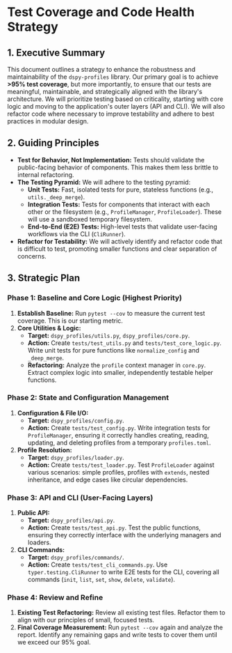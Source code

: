 # Test Coverage and Code Health Strategy

## 1. Executive Summary

This document outlines a strategy to enhance the robustness and maintainability of the `dspy-profiles` library. Our primary goal is to achieve **>95% test coverage**, but more importantly, to ensure that our tests are meaningful, maintainable, and strategically aligned with the library's architecture. We will prioritize testing based on criticality, starting with core logic and moving to the application's outer layers (API and CLI). We will also refactor code where necessary to improve testability and adhere to best practices in modular design.

## 2. Guiding Principles

*   **Test for Behavior, Not Implementation:** Tests should validate the public-facing behavior of components. This makes them less brittle to internal refactoring.
*   **The Testing Pyramid:** We will adhere to the testing pyramid:
    *   **Unit Tests:** Fast, isolated tests for pure, stateless functions (e.g., `utils._deep_merge`).
    *   **Integration Tests:** Tests for components that interact with each other or the filesystem (e.g., `ProfileManager`, `ProfileLoader`). These will use a sandboxed temporary filesystem.
    *   **End-to-End (E2E) Tests:** High-level tests that validate user-facing workflows via the CLI (`CliRunner`).
*   **Refactor for Testability:** We will actively identify and refactor code that is difficult to test, promoting smaller functions and clear separation of concerns.

## 3. Strategic Plan

### Phase 1: Baseline and Core Logic (Highest Priority)

1.  **Establish Baseline:** Run `pytest --cov` to measure the current test coverage. This is our starting metric.
2.  **Core Utilities & Logic:**
    *   **Target:** `dspy_profiles/utils.py`, `dspy_profiles/core.py`.
    *   **Action:** Create `tests/test_utils.py` and `tests/test_core_logic.py`. Write unit tests for pure functions like `normalize_config` and `_deep_merge`.
    *   **Refactoring:** Analyze the `profile` context manager in `core.py`. Extract complex logic into smaller, independently testable helper functions.

### Phase 2: State and Configuration Management

1.  **Configuration & File I/O:**
    *   **Target:** `dspy_profiles/config.py`.
    *   **Action:** Create `tests/test_config.py`. Write integration tests for `ProfileManager`, ensuring it correctly handles creating, reading, updating, and deleting profiles from a temporary `profiles.toml`.
2.  **Profile Resolution:**
    *   **Target:** `dspy_profiles/loader.py`.
    *   **Action:** Create `tests/test_loader.py`. Test `ProfileLoader` against various scenarios: simple profiles, profiles with `extends`, nested inheritance, and edge cases like circular dependencies.

### Phase 3: API and CLI (User-Facing Layers)

1.  **Public API:**
    *   **Target:** `dspy_profiles/api.py`.
    *   **Action:** Create `tests/test_api.py`. Test the public functions, ensuring they correctly interface with the underlying managers and loaders.
2.  **CLI Commands:**
    *   **Target:** `dspy_profiles/commands/`.
    *   **Action:** Create `tests/test_cli_commands.py`. Use `typer.testing.CliRunner` to write E2E tests for the CLI, covering all commands (`init`, `list`, `set`, `show`, `delete`, `validate`).

### Phase 4: Review and Refine

1.  **Existing Test Refactoring:** Review all existing test files. Refactor them to align with our principles of small, focused tests.
2.  **Final Coverage Measurement:** Run `pytest --cov` again and analyze the report. Identify any remaining gaps and write tests to cover them until we exceed our 95% goal.
